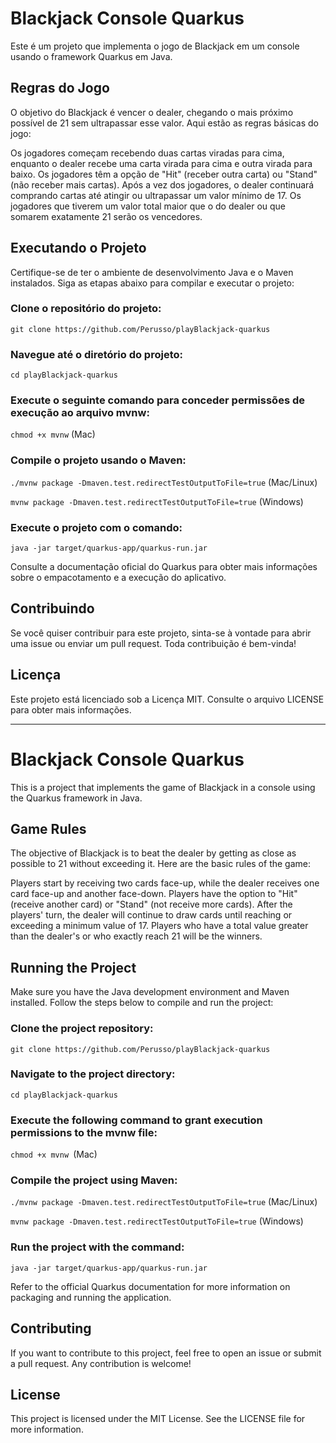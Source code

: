
# Blackjack Console Quarkus
Este é um projeto que implementa o jogo de Blackjack em um console usando o framework Quarkus em Java.

## Regras do Jogo
O objetivo do Blackjack é vencer o dealer, chegando o mais próximo possível de 21 sem ultrapassar esse valor. Aqui estão as regras básicas do jogo:

Os jogadores começam recebendo duas cartas viradas para cima, enquanto o dealer recebe uma carta virada para cima e outra virada para baixo.
Os jogadores têm a opção de "Hit" (receber outra carta) ou "Stand" (não receber mais cartas).
Após a vez dos jogadores, o dealer continuará comprando cartas até atingir ou ultrapassar um valor mínimo de 17.
Os jogadores que tiverem um valor total maior que o do dealer ou que somarem exatamente 21 serão os vencedores.

## Executando o Projeto
Certifique-se de ter o ambiente de desenvolvimento Java e o Maven instalados. Siga as etapas abaixo para compilar e executar o projeto:

### Clone o repositório do projeto:

```git clone https://github.com/Perusso/playBlackjack-quarkus```

### Navegue até o diretório do projeto:

```cd playBlackjack-quarkus```

### Execute o seguinte comando para conceder permissões de execução ao arquivo mvnw:

```chmod +x mvnw``` (Mac)

### Compile o projeto usando o Maven:

```./mvnw package -Dmaven.test.redirectTestOutputToFile=true``` (Mac/Linux)

```mvnw package -Dmaven.test.redirectTestOutputToFile=true``` (Windows)

### Execute o projeto com o comando:

```java -jar target/quarkus-app/quarkus-run.jar```

Consulte a documentação oficial do Quarkus para obter mais informações sobre o empacotamento e a execução do aplicativo.

## Contribuindo
Se você quiser contribuir para este projeto, sinta-se à vontade para abrir uma issue ou enviar um pull request. Toda contribuição é bem-vinda!

## Licença
Este projeto está licenciado sob a Licença MIT. Consulte o arquivo LICENSE para obter mais informações.


---


# Blackjack Console Quarkus
This is a project that implements the game of Blackjack in a console using the Quarkus framework in Java.

## Game Rules
The objective of Blackjack is to beat the dealer by getting as close as possible to 21 without exceeding it. Here are the basic rules of the game:

Players start by receiving two cards face-up, while the dealer receives one card face-up and another face-down.
Players have the option to "Hit" (receive another card) or "Stand" (not receive more cards).
After the players' turn, the dealer will continue to draw cards until reaching or exceeding a minimum value of 17.
Players who have a total value greater than the dealer's or who exactly reach 21 will be the winners.

## Running the Project
Make sure you have the Java development environment and Maven installed. Follow the steps below to compile and run the project:

### Clone the project repository:
```git clone https://github.com/Perusso/playBlackjack-quarkus```

### Navigate to the project directory:
```cd playBlackjack-quarkus```

### Execute the following command to grant execution permissions to the mvnw file:
```chmod +x mvnw ```(Mac)

### Compile the project using Maven:
```./mvnw package -Dmaven.test.redirectTestOutputToFile=true``` (Mac/Linux)

```mvnw package -Dmaven.test.redirectTestOutputToFile=true``` (Windows)

### Run the project with the command:
```java -jar target/quarkus-app/quarkus-run.jar```

Refer to the official Quarkus documentation for more information on packaging and running the application.

## Contributing
If you want to contribute to this project, feel free to open an issue or submit a pull request. Any contribution is welcome!

## License
This project is licensed under the MIT License. See the LICENSE file for more information.


























